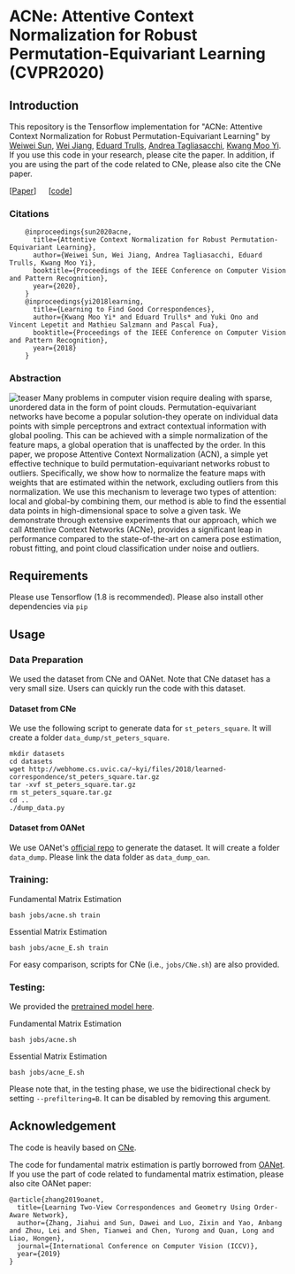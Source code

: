 # ACNe: Attentive Context Normalization for Robust Permutation-Equivariant Learning (CVPR2020)

## Introduction
This repository is the Tensorflow implementation for "ACNe: Attentive Context Normalization for Robust Permutation-Equivariant Learning" by [Weiwei Sun](https://weiweisun2018.github.io/), [Wei Jiang](https://jiangwei221.github.io/), [Eduard Trulls](http://etrulls.github.io/), [Andrea Tagliasacchi](http://gfx.uvic.ca/people/ataiya), [Kwang Moo Yi](http://vision.uvic.ca/people/kmyi). If you use this code in your research, please cite the paper. In addition, if you are using the part of the code related to CNe, please also cite the CNe paper.

[[Paper](https://arxiv.org/abs/1907.02545)] &emsp; [[code](https://github.com/vcg-uvic/acne)]

### Citations
        @inproceedings{sun2020acne,
          title={Attentive Context Normalization for Robust Permutation-Equivariant Learning},
          author={Weiwei Sun, Wei Jiang, Andrea Tagliasacchi, Eduard Trulls, Kwang Moo Yi},
          booktitle={Proceedings of the IEEE Conference on Computer Vision and Pattern Recognition},
          year={2020},
        }
        @inproceedings{yi2018learning,
          title={Learning to Find Good Correspondences},
          author={Kwang Moo Yi* and Eduard Trulls* and Yuki Ono and Vincent Lepetit and Mathieu Salzmann and Pascal Fua},
          booktitle={Proceedings of the IEEE Conference on Computer Vision and Pattern Recognition},
          year={2018}
        }

### Abstraction
![teaser](docs/teaser.png)
Many problems in computer vision require dealing with sparse, unordered data in the form of point clouds. Permutation-equivariant networks have become a popular solution-they operate on individual data points with simple perceptrons and extract contextual information with global pooling. This can be achieved with a simple normalization of the feature maps, a global operation that is unaffected by the order. In this paper, we propose Attentive Context Normalization (ACN), a simple yet effective technique to build permutation-equivariant networks robust to outliers. Specifically, we show how to normalize the feature maps with weights that are estimated within the network, excluding outliers from this normalization. We use this mechanism to leverage two types of attention: local and global-by combining them, our method is able to find the essential data points in high-dimensional space to solve a given task. We demonstrate through extensive experiments that our approach, which we call Attentive Context Networks (ACNe), provides a significant leap in performance compared to the state-of-the-art on camera pose estimation, robust fitting, and point cloud classification under noise and outliers.


## Requirements
Please use Tensorflow (1.8 is recommended). Please also install other dependencies via `pip`

## Usage 

### Data Preparation
We used the dataset from CNe and OANet. Note that CNe dataset has a very small size. Users can quickly run the code with this dataset.

#### Dataset from CNe
We use the following script to generate data for `st_peters_square`. It will create a folder `data_dump/st_peters_square`. 
```
mkdir datasets
cd datasets
wget http://webhome.cs.uvic.ca/~kyi/files/2018/learned-correspondence/st_peters_square.tar.gz
tar -xvf st_peters_square.tar.gz
rm st_peters_square.tar.gz
cd ..
./dump_data.py
```

#### Dataset from OANet 
We use OANet's [official repo](https://github.com/zjhthu/OANet.git) to generate the dataset. It will create a folder `data_dump`. Please link the data folder as `data_dump_oan`.

### Training:

Fundamental Matrix Estimation
```
bash jobs/acne.sh train
```

Essential Matrix Estimation
```
bash jobs/acne_E.sh train
```

For easy comparison, scripts for CNe (i.e., `jobs/CNe.sh`) are also provided.

### Testing:
We provided the [pretrained model here](https://drive.google.com/open?id=13VREoILjghalQYQO_35nQIqrhs_zbajw).

Fundamental Matrix Estimation
```
bash jobs/acne.sh
```

Essential Matrix Estimation
```
bash jobs/acne_E.sh
```

Please note that, in the testing phase, we use the bidirectional check by setting `--prefiltering=B`. It can be disabled by removing this argument.

## Acknowledgement
The code is heavily based on [CNe](https://github.com/vcg-uvic/learned-correspondence-release).

The code for fundamental matrix estimation is partly borrowed from [OANet](https://github.com/zjhthu/OANet.git). If you use the part of code related to fundamental matrix estimation, please also cite OANet paper:
```
@article{zhang2019oanet,
  title={Learning Two-View Correspondences and Geometry Using Order-Aware Network},
  author={Zhang, Jiahui and Sun, Dawei and Luo, Zixin and Yao, Anbang and Zhou, Lei and Shen, Tianwei and Chen, Yurong and Quan, Long and Liao, Hongen},
  journal={International Conference on Computer Vision (ICCV)},
  year={2019}
}
```
